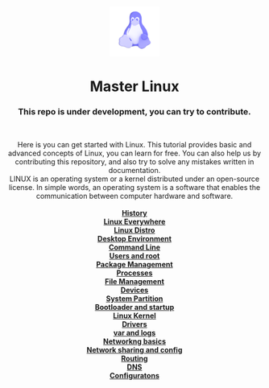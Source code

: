 <!--🖇🖇🖇🖇🖇-->
 <p align="center">
   <img width="100" height="100" src="./assets/linux.png" alt="Logo">
  </p>
  <h1 align="center"><b>Master Linux</b></h1>
  <h3 align="center"><b>This repo is under development, you can try to contribute.</b></h3>
<!--🖇🖇🖇🖇🖇-->
<br />
<p align="center">
  Here is you can get started with Linux.
  This tutorial provides basic and advanced concepts of Linux, you can learn for free.
  You can also help us by contributing this repository, and also try to solve any mistakes written in documentation. <br/>
  LINUX is an operating system or a kernel distributed under an open-source license. In simple words, an operating system is a software that enables the communication between computer hardware and software.
    <br />
    <br />
    <a href="./History/history.md"><strong>History</strong></a><br />
    <a href="./LinuxEverywhere/linuxeverywhere.md"><strong>Linux Everywhere</strong></a><br />
    <a href="./Distros/distros.md"><strong>Linux Distro</strong></a><br />
    <a href="./DesktopEnv/desktopenv.md"><strong>Desktop Environment</strong></a><br />
    <a href="./commadline/commandline.md"><strong>Command Line</strong></a><br />
    <a href="#"><strong>Users and root</strong></a><br />
    <a href="#"><strong>Package Management</strong></a><br />
    <a href="#"><strong>Processes</strong></a><br />
    <a href="#"><strong>File Management</strong></a><br />
    <a href="#"><strong>Devices</strong></a><br />
    <a href="#"><strong>System Partition</strong></a><br />
    <a href="#"><strong>Bootloader and startup</strong></a><br />
    <a href="#"><strong>Linux Kernel</strong></a><br />
    <a href="#"><strong>Drivers</strong></a><br />
    <a href="#"><strong>var and logs</strong></a><br />
    <a href="#"><strong>Networkng basics</strong></a><br />
    <a href="#"><strong>Network sharing and config</strong></a><br />
    <a href="#"><strong>Routing</strong></a><br />
    <a href="#"><strong>DNS</strong></a><br />
    <a href="#"><strong>Configuratons</strong></a><br />
    <br /> <br />
